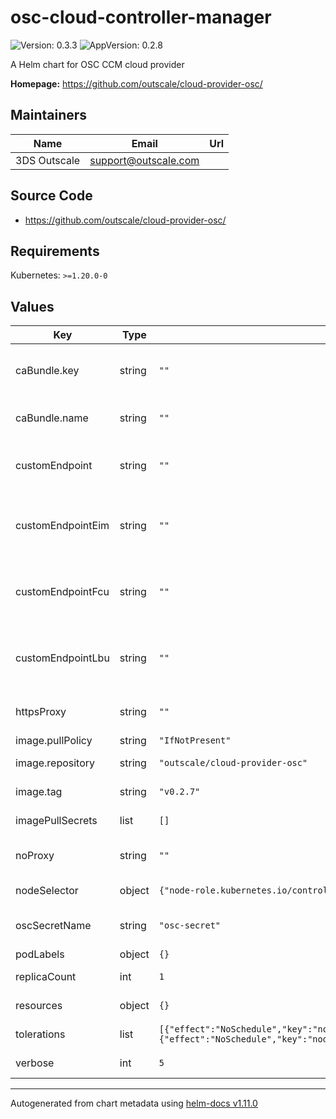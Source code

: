# osc-cloud-controller-manager

![Version: 0.3.3](https://img.shields.io/badge/Version-0.3.3-informational?style=flat-square) ![AppVersion: 0.2.8](https://img.shields.io/badge/AppVersion-0.2.8-informational?style=flat-square)

A Helm chart for OSC CCM cloud provider

**Homepage:** <https://github.com/outscale/cloud-provider-osc/>

## Maintainers

| Name | Email | Url |
| ---- | ------ | --- |
| 3DS Outscale | <support@outscale.com> |  |

## Source Code

* <https://github.com/outscale/cloud-provider-osc/>

## Requirements

Kubernetes: `>=1.20.0-0`

## Values

| Key | Type | Default | Description |
|-----|------|---------|-------------|
| caBundle.key | string | `""` | Entry key in secret used to store additional certificates authorities |
| caBundle.name | string | `""` | Secret name containing additional certificates authorities |
| customEndpoint | string | `""` | Use customEndpoint (url with protocol) ex: https://api.eu-west-2.outscale.com/api/v1 |
| customEndpointEim | string | `""` | Use customEndpointEim (url with protocol) ex: https://eim.eu-west-2.outscale.com     |
| customEndpointFcu | string | `""` | Use customEndpointFcu (url with protocol) ex: https://fcu.eu-west-2.outscale.com |
| customEndpointLbu | string | `""` | Use customEndpointLbu (url with protocol) ex: https://lbu.eu-west-2.outscale.com   |
| httpsProxy | string | `""` | Value used to create environment variable HTTPS_PROXY |
| image.pullPolicy | string | `"IfNotPresent"` | Container pull policy |
| image.repository | string | `"outscale/cloud-provider-osc"` | Container image to use |
| image.tag | string | `"v0.2.7"` | Container image tag to deploy |
| imagePullSecrets | list | `[]` | Specify image pull secrets |
| noProxy | string | `""` | Value used to create environment variable NO_PROXY |
| nodeSelector | object | `{"node-role.kubernetes.io/control-plane":""}` | Assign Pod to Nodes (see [kubernetes doc](https://kubernetes.io/docs/tasks/configure-pod-container/assign-pods-nodes/)) |
| oscSecretName | string | `"osc-secret"` | Secret name containing cloud credentials |
| podLabels | object | `{}` | Labels for pod |
| replicaCount | int | `1` | Number of replicas to deploy |
| resources | object | `{}` | Pod resource requests and limits. |
| tolerations | list | `[{"effect":"NoSchedule","key":"node.cloudprovider.kubernetes.io/uninitialized","value":"true"},{"effect":"NoSchedule","key":"node-role.kubernetes.io/control-plane"}]` | Pod tolerations (see [kubernetes doc](https://kubernetes.io/docs/concepts/scheduling-eviction/taint-and-toleration/)) |
| verbose | int | `5` | Verbosity level of the plugin |

----------------------------------------------
Autogenerated from chart metadata using [helm-docs v1.11.0](https://github.com/norwoodj/helm-docs/releases/v1.11.0)
